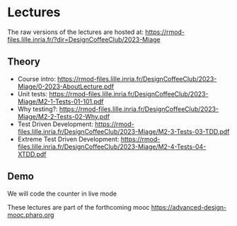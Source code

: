 # Lectures

The raw versions of the lectures are hosted at:  https://rmod-files.lille.inria.fr/?dir=DesignCoffeeClub/2023-Miage

## Theory

- Course intro: https://rmod-files.lille.inria.fr/DesignCoffeeClub/2023-Miage/0-2023-AboutLecture.pdf
- Unit tests:   https://rmod-files.lille.inria.fr/DesignCoffeeClub/2023-Miage/M2-1-Tests-01-101.pdf
- Why testing?: https://rmod-files.lille.inria.fr/DesignCoffeeClub/2023-Miage/M2-2-Tests-02-Why.pdf
- Test Driven Development: https://rmod-files.lille.inria.fr/DesignCoffeeClub/2023-Miage/M2-3-Tests-03-TDD.pdf
- Extreme Test Driven Development: https://rmod-files.lille.inria.fr/DesignCoffeeClub/2023-Miage/M2-4-Tests-04-XTDD.pdf

## Demo

We will code the counter in live mode

These lectures are part of the forthcoming mooc https://advanced-design-mooc.pharo.org
